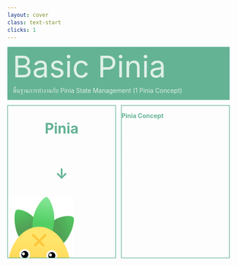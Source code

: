 ```yaml
---
layout: cover
class: text-start
clicks: 1
---
```


<PageNumber :page="$page" />

<div v-click="[0, 2]" class="custom-background-title">
  <p class="custom-title"> Basic Pinia </p>
  <p class="custom-sub-title"> พื้นฐานการทำงานกับ Pinia State Management (1 Pinia Concept) </p>
</div>
<div class="custom-container">
  <div
    v-click="[1, 2]"
    v-motion
    :initial="{ x: -400 }"
    :enter="{ x: 0 }"
    :leave="{ x: 400 }"
    class="custom-height-box custom-border-box pa-3"
  >
    <div class="mt-4">
      <div class="custom-display-title-side-page ml-5 mt-28 mb-45">
        <p class="custom-title-side-page"> Pinia </p>
        <p class="custom-title-side-page"> ↓ </p>
      </div>
      <img
        v-click="[1, 2]"
        v-motion
        :initial="{ x: -400 }"
        :enter="{ x: 0 }"
        :leave="{ x: 400 }"
        class="custom-size-pinia-img ml-35 mt-10 mb-10"
        src="/public/assets/Pinia.png"
      >
      <div class="custom-display-box-title">
        <p class="custom-display-subtitle-content-list">
          <span class="custom-subtitle-list"> Pinia </span>
          <span class="custom-content-list"> เขียนได้ 2 แบบ Option Store / Setup Store </span>
        </p>
      </div>
      <div class="custom-display-box-title">
        <p class="custom-display-subtitle-content-list">
          <span class="custom-subtitle-list"> defineStore </span>
          <span class="custom-content-list"> ใช้ในการประกาศ Store </span>
        </p>
      </div>
      <div class="custom-display-box-title">
        <p class="custom-display-subtitle-content-list">
          <span class="custom-subtitle-list"> state </span>
          <span class="custom-content-list"> ตัวแปร </span>
        </p>
      </div>
      <div class="custom-display-box-title">
        <p class="custom-display-subtitle-content-list">
          <span class="custom-subtitle-list"> getters </span>
          <span class="custom-content-list"> ประมวลผลข้อมูลจาก state ก่อนนำไปใช้ </span>
        </p>
      </div>
      <div class="custom-display-box-title mb-10">
        <p class="custom-display-subtitle-content-list">
          <span class="custom-subtitle-list"> actions </span>
          <span class="custom-content-list"> logic </span>
        </p>
      </div>
      <div class="custom-display-box-title">
        <p class="custom-display-subtitle-content-list">
          <span class="custom-subtitle-list"> Example </span>
          <span class="custom-content-list"> Option Store (Option API) </span>
        </p>
      </div>
<div class="custom-code-block mb-3">

```ts
import { defineStore } from 'pinia'

export const useCountStore = defineStore('count', {
  // State
  state: () => ({
    count: 0,
    name: 'Pinia',
  }),
  // Getters
  getters: {
    double (state) {
      return state.count * 2
    },
  },
  // Actions
  actions: {
    increment() {
      this.count++
    },
  },
})
```

</div>
      <div class="custom-display-box-title">
        <p class="custom-display-subtitle-content-list">
          <span class="custom-subtitle-list"> Example </span>
          <span class="custom-content-list"> Setup Store (Composition API) </span>
        </p>
      </div>
<div class="custom-code-block mb-3">

```ts
import { defineStore } from 'pinia'
import { ref, computed } from 'vue'

export const useCountStore = defineStore('count', () => {
  // State
  const count = ref(0)
  const name = ref('Pinia')

  // Getters (computed properties)
  const double = computed(() => count.value * 2)

  // Actions
  function increment() {
    count.value++
  }

  // ส่งคืน state, getters, actions
  return { count, name, double, increment }
})
```

</div>
      <div class="custom-display-box-title">
        <p class="custom-display-subtitle-content-list">
          <span class="custom-subtitle-list"> Example </span>
          <span class="custom-content-list"> วิธีใช้งาน Store (ในไฟล์ *.vue) </span>
        </p>
      </div>
<div class="custom-code-block mb-3">

```ts
<template>
  <p>{{ store.count }}</p>
  <p>{{ doubleCount }}</p>
</template>

<script lang="ts" setup>
import { useCounterStore } from '@/stores/counter'
import { computed } from 'vue'

const store = useCounterStore()

setTimeout(() => {
  store.increment()
}, 1000)

const doubleCount = computed(() => store.double)
</script>
```

</div>
    </div>
  </div>
  <div
    v-click="[1, 2]"
    v-motion
    :initial="{ x: -400 }"
    :enter="{ x: 0 }"
    :leave="{ x: 400 }"
    class="custom-height-box custom-border-box pa-3 h-ful"
  >
    <div class="mt-25">
      <div>
        <p class="custom-subtitle-list"> Pinia Concept </p>
        <div class="custom-content-list">
          <p> Pinia คือ Global State Management ใหม่ของ Vue3 ที่ถูกพัฒนาขึ้นแทน Vuex ของ Vue2 ออกแบบมาให้ทำงานร่วมกับ Composition API ได้เป็นอย่างดี โดยมีโครงสร้างหลัก 3 ส่วนคือ  State Getters และ Actions </p>
        </div>
      </div>
    </div>
  </div>
</div>

<style scoped>
.slidev-layout {
  padding: 28px;
  background: #35485d;
  z-index: 2;
  ::-webkit-scrollbar {
    width: 4px !important;
    height: 4px !important;
  }
  ::-webkit-scrollbar-thumb {
    border-radius: 8px !important;
    background: grey !important;
  }
  ::-webkit-scrollbar-track {
    background: transparent !important;
  }
}
.slidev-layout pre {
  width: 426px;
  overflow: auto;
}
.slidev-code-wrapper .line {
  padding-right: 20px;
}
.custom-background-title {
  background-color: #3fa17b;
  padding: 12px;
  opacity: 0.8;
}
.custom-title {
  font-size: 68px;
  line-height: 4rem;
  margin: 0;
}
.custom-sub-title {
  margin-bottom: 0;
}
.custom-container {
  display: grid;
  grid-template-columns: 3fr 3fr;
  gap: 12px;
  padding-top: 12px;
}
.custom-height-box {
  max-height: 344px;
  height: 344px;
  overflow-y: auto;
  overflow-x: hidden;
}
.custom-border-box {
  border: 1px;
  border-style: solid;
  border-color: #3fa17b;
}
.custom-subtitle-list {
  display: block;
  font-weight: bold;
  color: #3fa17b !important;
}
.custom-display-title-side-page {
  display: flex;
  flex-direction: column;
  align-items: center;
  justify-content: center;
}
.custom-title-side-page {
  font-size: 32px;
  font-weight: bold;
  color: #3fa17b !important;
}
.custom-size-pinia-img {
  width: 150px;
}
.custom-content-list p {
  margin: 0
}
.custom-display-box-title {
  display: flex;
  justify-content: start;
}
.custom-display-subtitle-content-list {
  display: flex;
  justify-content: space-between;
  width: 100%;
  margin: 0;
  margin-bottom: 8px
}
.custom-code-block {
  display: flex;
  flex-direction: column;
  align-items: start;
  justify-content: start;
  text-align: start;
}
p {
  color: white !important;
  opacity: 0.8 !important;
}
</style>

<!--

-->